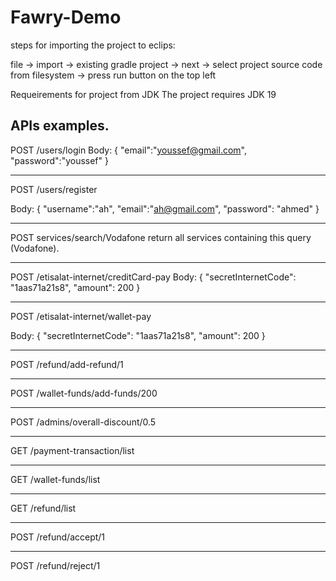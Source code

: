 # Fawry-Demo

steps for importing the project to eclips:

file -> import -> existing gradle project -> next -> select project source code from filesystem
 -> press run button on the top left

Requeirements for project from JDK
The project requires JDK 19

APIs examples.
----------------------------------------------------

POST /users/login
Body:
{
    "email":"youssef@gmail.com",
    "password":"youssef"
}

----------------------------------------------------

POST /users/register

Body: 
{
    "username":"ah",
    "email":"ah@gmail.com",
    "password": "ahmed"
}

----------------------------------------------------

POST services/search/Vodafone
return all services containing this query (Vodafone).

----------------------------------------------------

POST /etisalat-internet/creditCard-pay
Body:
{
    "secretInternetCode": "1aas71a21s8",
    "amount": 200
}


----------------------------------------------------

POST /etisalat-internet/wallet-pay

Body:
{
    "secretInternetCode": "1aas71a21s8",
    "amount": 200
}

----------------------------------------------------

POST /refund/add-refund/1

----------------------------------------------------

POST /wallet-funds/add-funds/200

----------------------------------------------------

POST /admins/overall-discount/0.5

----------------------------------------------------

GET /payment-transaction/list

----------------------------------------------------

GET /wallet-funds/list

----------------------------------------------------

GET /refund/list

----------------------------------------------------

POST /refund/accept/1

----------------------------------------------------

POST /refund/reject/1
